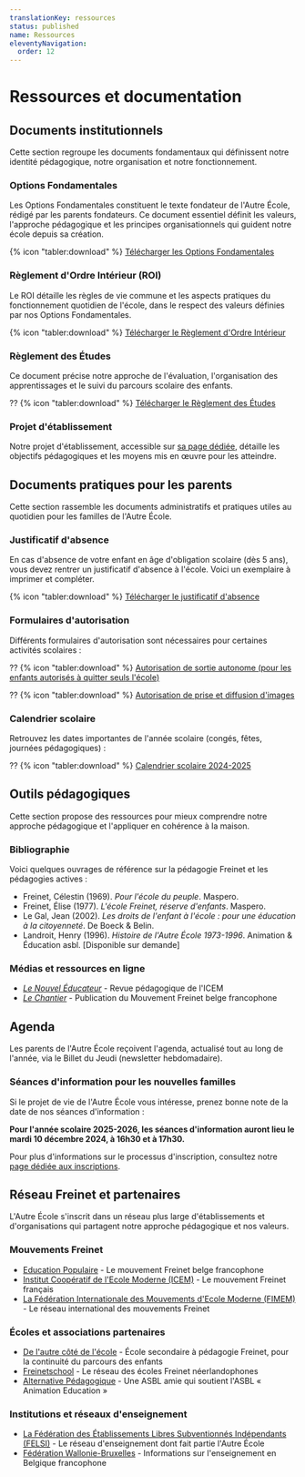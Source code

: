```yaml
---
translationKey: ressources
status: published
name: Ressources
eleventyNavigation:
  order: 12
---
```


# Ressources et documentation

## Documents institutionnels

Cette section regroupe les documents fondamentaux qui définissent notre identité pédagogique, notre organisation et notre fonctionnement.

### Options Fondamentales

Les Options Fondamentales constituent le texte fondateur de l'Autre École, rédigé par les parents fondateurs. Ce document essentiel définit les valeurs, l'approche pédagogique et les principes organisationnels qui guident notre école depuis sa création.

<p>
{% icon "tabler:download" %}
<a href="/assets/files/options_fondamentales.pdf">Télécharger les Options Fondamentales</a>
</p>

### Règlement d'Ordre Intérieur (ROI)

Le ROI détaille les règles de vie commune et les aspects pratiques du fonctionnement quotidien de l'école, dans le respect des valeurs définies par nos Options Fondamentales.

<p>
{% icon "tabler:download" %}
<a href="/assets/files/ROI_fondamental-2024.pdf">Télécharger le Règlement d'Ordre Intérieur</a>
</p>

### Règlement des Études

Ce document précise notre approche de l'évaluation, l'organisation des apprentissages et le suivi du parcours scolaire des enfants.

<p>
?? {% icon "tabler:download" %}
<a href="/assets/files/Reglement_des_etudes.pdf">Télécharger le Règlement des Études</a>
</p>

### Projet d'établissement

Notre projet d'établissement, accessible sur [sa page dédiée](/projet-d-etablissement/), détaille les objectifs pédagogiques et les moyens mis en œuvre pour les atteindre.

## Documents pratiques pour les parents

Cette section rassemble les documents administratifs et pratiques utiles au quotidien pour les familles de l'Autre École.

### Justificatif d'absence

En cas d'absence de votre enfant en âge d'obligation scolaire (dès 5 ans), vous devez rentrer un justificatif d'absence à l'école. Voici un exemplaire à imprimer et compléter.

<p>
{% icon "tabler:download" %}
<a href="/assets/files/Justificatif-Absence-AE.pdf">Télécharger le justificatif d'absence</a>
</p>

### Formulaires d'autorisation

Différents formulaires d'autorisation sont nécessaires pour certaines activités scolaires :

<p>
?? {% icon "tabler:download" %}
<a href="/assets/files/Autorisation-de-sortie-autonome.pdf">Autorisation de sortie autonome (pour les enfants autorisés à quitter seuls l'école)</a>
</p>

<p>
?? {% icon "tabler:download" %}
<a href="/assets/files/Autorisation-de-prise-et-diffusion-d-images.pdf">Autorisation de prise et diffusion d'images</a>
</p>

### Calendrier scolaire

Retrouvez les dates importantes de l'année scolaire (congés, fêtes, journées pédagogiques) :

<p>
?? {% icon "tabler:download" %}
<a href="/assets/files/Calendrier-scolaire-2024-2025.pdf">Calendrier scolaire 2024-2025</a>
</p>

## Outils pédagogiques

Cette section propose des ressources pour mieux comprendre notre approche pédagogique et l'appliquer en cohérence à la maison.

### Bibliographie

Voici quelques ouvrages de référence sur la pédagogie Freinet et les pédagogies actives :

- Freinet, Célestin (1969). _Pour l'école du peuple_. Maspero.
- Freinet, Élise (1977). _L'école Freinet, réserve d'enfants_. Maspero.
- Le Gal, Jean (2002). _Les droits de l'enfant à l'école : pour une éducation à la citoyenneté_. De Boeck & Belin.
- Landroit, Henry (1996). _Histoire de l'Autre École 1973-1996_. Animation & Éducation asbl. [Disponible sur demande]

### Médias et ressources en ligne

- [_Le Nouvel Éducateur_](http://www.icem-pedagogie-freinet.org/node/1053) - Revue pédagogique de l'ICEM
- [_Le Chantier_](http://www.educpop-freinet.be/) - Publication du Mouvement Freinet belge francophone

## Agenda

Les parents de l'Autre École reçoivent l'agenda, actualisé tout au long de l'année, via le Billet du Jeudi (newsletter hebdomadaire).

### Séances d'information pour les nouvelles familles

Si le projet de vie de l'Autre École vous intéresse, prenez bonne note de la date de nos séances d'information :

**Pour l'année scolaire 2025-2026, les séances d'information auront lieu le mardi 10 décembre 2024, à 16h30 et à 17h30.**

Pour plus d'informations sur le processus d'inscription, consultez notre [page dédiée aux inscriptions](/inscription/).

## Réseau Freinet et partenaires

L'Autre École s'inscrit dans un réseau plus large d'établissements et d'organisations qui partagent notre approche pédagogique et nos valeurs.

### Mouvements Freinet

- [Education Populaire](http://www.educpop-freinet.be/) - Le mouvement Freinet belge francophone
- [Institut Coopératif de l'Ecole Moderne (ICEM)](http://www.icem-pedagogie-freinet.org/) - Le mouvement Freinet français
- [La Fédération Internationale des Mouvements d'Ecole Moderne (FIMEM)](http://www.fimem-freinet.org/) - Le réseau international des mouvements Freinet

### Écoles et associations partenaires

- [De l'autre côté de l'école](http://www.acecole.be/) - École secondaire à pédagogie Freinet, pour la continuité du parcours des enfants
- [Freinetschool](http://www.freinetschool.be/) - Le réseau des écoles Freinet néerlandophones
- [Alternative Pédagogique](https://alternativepedagogique.wordpress.com/) - Une ASBL amie qui soutient l'ASBL « Animation Education »

### Institutions et réseaux d'enseignement

- [La Fédération des Établissements Libres Subventionnés Indépendants (FELSI)](http://felsi.eu/) - Le réseau d'enseignement dont fait partie l'Autre École
- [Fédération Wallonie-Bruxelles](http://www.enseignement.be/) - Informations sur l'enseignement en Belgique francophone
